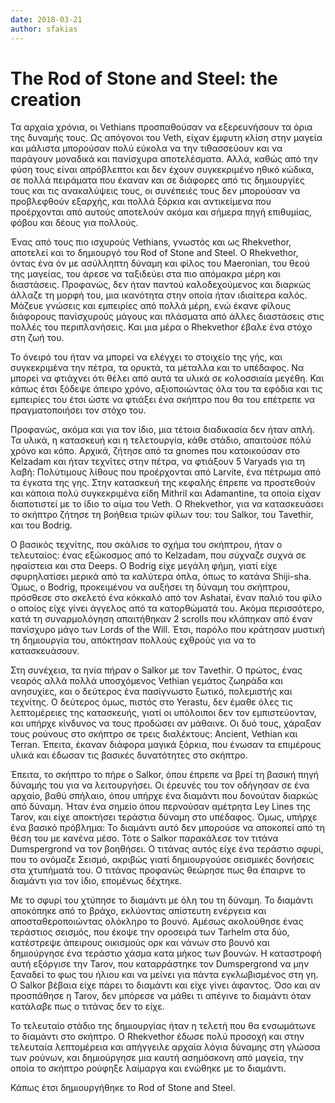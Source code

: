 ```yaml
---
date: 2018-03-21
author: sfakias
---
```

# The Rod of Stone and Steel: the creation

Τα αρχαία χρόνια, οι Vethians προσπαθούσαν να εξερευνήσουν τα όρια της δυναμής
τους. Ως απόγονοι του Veth, είχαν έμφυτη κλίση στην μαγεία και μάλιστα
μπορούσαν πολύ εύκολα να την τιθασσεύουν και να παράγουν μοναδικά και
πανίσχυρα αποτελέσματα. Αλλά, καθώς από την φύση τους είναι απρόβλεπτοι και
δεν έχουν συγκεκριμένο ηθικό κώδικα, σε πολλά πειράματα που έκαναν και σε
διάφορες από τις δημιουργίες τους και τις ανακαλύψεις τους, οι συνέπειές τους
δεν μπορούσαν να προβλεφθούν εξαρχής, και πολλά ξόρκια και αντικείμενα που
προέρχονται από αυτούς αποτελούν ακόμα και σήμερα πηγή επιθυμίας, φόβου και
δέους για πολλούς.



Ένας από τους πιο ισχυρούς Vethians, γνωστός και ως Rhekvethor, αποτελεί και
το δημιουργό του Rod of Stone and Steel. Ο Rhekvethor, όντας ένα όν με
ασύλληπτη δύναμη και φίλος του Maeronian, του θεού της μαγείας, του άρεσε να
ταξιδεύει στα πιο απόμακρα μέρη και διαστάσεις. Προφανώς, δεν ήταν παντού
καλοδεχούμενος και διαρκώς άλλαζε τη μορφή του, μια ικανότητα στην οποία ήταν
ιδιαίτερα καλός. Μάζευε γνώσεις και εμπειρίες από πολλά μέρη, ενώ έκανε φίλους
διάφορους πανίσχυρούς μάγους και πλάσματα από άλλες διαστάσεις στις πολλές του
περιπλανήσεις. Και μια μέρα ο Rhekvethor έβαλε ένα στόχο στη ζωή του.



Το όνειρό του ήταν να μπορεί να ελέγχει το στοιχείο της γής, και συγκεκριμένα
την πέτρα, τα ορυκτά, τα μέταλλα και το υπέδαφος. Να μπορεί να φτιάχνει ότι
θέλει από αυτά τα υλικά σε κολοσσιαία μεγέθη. Και κάπως έτσι ξόδεψε άπειρο
χρόνο, αξιοποιώντας όλα του τα εφόδια και τις εμπειρίες του έτσι ώστε να
φτιάξει ένα σκήπτρο που θα του επέτρεπε να πραγματοποιήσει τον στόχο του.  

Προφανώς, ακόμα και για τον ίδιο, μια τέτοια διαδικασία δεν ήταν απλή. Τα
υλικά, η κατασκευή και η τελετουργία, κάθε στάδιο, απαιτούσε πόλύ χρόνο και
κόπο. Αρχικά, ζήτησε από τα gnomes που κατοικούσαν στο Kelzadam και ήταν
τεχνίτες στην πέτρα, να φτιάξουν 5 Varyads για τη λαβή: Πολύτιμους λίθους που
προέρχονται από Larvite, ένα πέτρωμα από τα έγκατα της γης. Στην κατασκευή της
κεφαλής έπρεπε να προστεθούν και κάποια πολύ συγκεκριμένα είδη Mithril και
Adamantine, τα οποία είχαν διαποτιστεί με το ίδιο το αίμα του Veth. Ο
Rhekvethor, για να κατασκευάσει το σκήπτρο ζήτησε τη βοήθεια τριών φίλων του:
του Salkor, του Tavethir, και του Bodrig.  

Ο βασικός τεχνίτης, που σκάλισε το σχήμα του σκήπτρου, ήταν ο τελευταίος: ένας
εξώκοσμος από το Kelzadam, που σύχναζε συχνά σε ηφαίστεια και στα Deeps. Ο
Bodrig είχε μεγάλη φήμη, γιατί είχε σφυρηλατίσει μερικά από τα καλύτερα όπλα,
όπως το κατάνα Shiji-sha. Όμως, ο Bodrig, προκειμένου να αυξήσει τη δύναμη του
σκήπτρου, πρόσθεσε στο σκελετό ένα κόκκαλό από τον Ashatai, έναν παλιό του
φίλο ο οποίος είχε γίνει άγγελος από τα κατορθώματά του. Ακόμα περισσότερο,
κατά τη συναρμολόγηση απαιτήθηκαν 2 scrolls που κλάπηκαν από έναν πανίσχυρο
μάγο των Lords of the Will. Έτσι, παρόλο που κράτησαν μυστική τη δημιουργία
του, απόκτησαν πολλούς εχθρούς για να το κατασκευάσουν.  

Στη συνέχεια, τα ηνία πήραν ο Salkor με τον Tavethir. Ο πρώτος, ένας νεαρός
αλλά πολλά υποσχόμενος Vethian γεμάτος ζωηράδα και ανησυχίες, και ο δεύτερος
ένα πασίγνωστο ξωτικό, πολεμιστής και τεχνίτης. Ο δεύτερος όμως, πιστός στο
Yerastu, δεν έμαθε όλες τις λεπτομέρειες της κατασκευής, γιατί οι υπόλοιποι
δεν τον εμπιστεύονταν, και υπήρχε κίνδυνος να τους προδώσει αν μάθαινε. Οι δυό
τους, χάραξαν τους ρούνους στο σκήπτρο σε τρεις διαλέκτους: Ancient, Vethian
και Terran. Έπειτα, έκαναν διάφορα μαγικά ξόρκια, που ένωσαν τα επιμέρους
υλικά και έδωσαν τις βασικές δυνατότητες στο σκήπτρο.  

Έπειτα, το σκήπτρο το πήρε ο Salkor, όπου έπρεπε να βρεί τη βασική πηγή
δύναμής του για να λειτουργήσει. Οι έρευνές του τον οδήγησαν σε ένα αρχαίο,
βαθύ σπήλαιο, όπου υπήρχε ένα διαμάντι που δονούταν διαρκώς από δύναμη. Ήταν
ένα σημείο όπου περνούσαν αμέτρητα Ley Lines της Tarov, και είχε αποκτήσει
τεράστια δύναμη στο υπέδαφος. Όμως, υπήρχε ένα βασικό πρόβλημα: Το διαμάντι
αυτό δεν μπορούσε να αποκοπεί από τη θέση του με κανένα μέσο. Τότε ο Salkor
παρακάλεσε τον τιτάνα Dumspergrond να τον βοηθήσει. Ο τιτάνας αυτός είχε ένα
τεράστιο σφυρί, που το ονόμαζε Σεισμό, ακριβώς γιατί δημιουργούσε σεισμικές
δονήσεις στα χτυπήματά του. Ο τιτάνας προφανώς θεώρησε πως θα έπαιρνε το
διαμάντι για τον ίδιο, επομένως δέχτηκε.  

Με το σφυρί του χτύπησε το διαμάντι με όλη του τη δύναμη. Το διαμάντι
αποκόπηκε από το βράχο, εκλύοντας απίστευτη ενέργεια και αποσταθεροποιώντας
ολόκληρο το βουνό. Αμέσως ακολούθησε ένας τεράστιος σεισμός, που έκοψε την
οροσειρά των Tarhelm στα δύο, κατέστρεψε άπειρους οικισμούς ορκ και νάνων στο
βουνό και δημιούργησε ένα τεράστιο χάσμα κατα μήκος των βουνών. Η καταστροφή
αυτή εξόργισε την Tarov, που καταρράστηκε τον Dumspergrond να μην ξαναδεί το
φως του ήλιου και να μείνει για πάντα εγκλωβισμένος στη γη. Ο Salkor βέβαια
είχε πάρει το διαμάντι και είχε γίνει άφαντος. Όσο και αν προσπάθησε η Tarov,
δεν μπόρεσε να μάθει τι απέγινε το διαμάντι όταν κατάλαβε πως ο τιτάνας δεν το
είχε.  

Το τελευταίο στάδιο της δημιουργίας ήταν η τελετή που θα ενσωμάτωνε το
διαμάντι στο σκήπτρο. O Rhekvethor έδωσε πολύ προσοχή και στην τελευταία
λεπτομέρεια και απήγγειλε αρχαία λόγια δύναμης στη γλώσσα των ρούνων, και
δημιούργησε μια καυτή ασημόσκονη από μαγεία, την οποία το σκήπτρο ρούφηξε
λαίμαργα και ενώθηκε με το διαμάντι.  

Κάπως έτσι δημιουργήθηκε το Rod of Stone and Steel.

